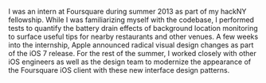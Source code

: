 ---
---

I was an intern at Foursquare during summer 2013 as part of my hackNY fellowship. While I was familiarizing myself with the codebase, I performed tests to quantify the battery drain effects of background location monitoring to surface useful tips for nearby restaurants and other venues. A few weeks into the internship, Apple announced radical visual design changes as part of the iOS 7 release. For the rest of the summer, I worked closely with other iOS engineers as well as the design team to modernize the appearance of the Foursquare iOS client with these new interface design patterns.
